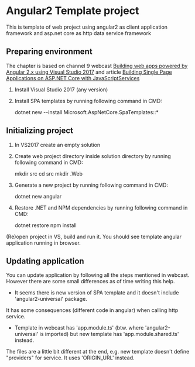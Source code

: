 # Angular2 Template project
This is template of web project using angular2 as client application framework and asp.net core as http data service framework

## Preparing environment

The chapter is based on channel 9 webcast [Building web apps powered by Angular 2.x using Visual Studio 2017](https://channel9.msdn.com/Events/Visual-Studio/Visual-Studio-2017-Launch/WEB-103) and article [Building Single Page Applications on ASP.NET Core with JavaScriptServices](https://blogs.msdn.microsoft.com/webdev/2017/02/14/building-single-page-applications-on-asp-net-core-with-javascriptservices/)

1. Install Visual Studio 2017 (any version)

2. Install SPA templates by running following command in CMD:

    dotnet new --install Microsoft.AspNetCore.SpaTemplates::*

## Initializing project

1. In VS2017 create an empty solution

2. Create web project directory inside solution directory by running following command in CMD:

    mkdir src
	cd src
	mkdir <project-name>.Web

3. Generate a new project by running following command in CMD:

	dotnet new angular

4. Restore .NET and NPM dependencies by running following command in CMD:

	dotnet restore
	npm install
	
(Re)open project in VS, build and run it. You should see template angular application running in browser.

## Updating application

You can update application by following all the steps mentioned in webcast. However there are some small differences as of time writing this help.

- It seems there is new version of SPA template and it doesn't include 'angular2-universal' package.

It has some consequences (different code in angular) when calling http service.

- Template in webcast has 'app.module.ts' (btw. where 'angular2-universal' is imported) but new template has 'app.module.shared.ts' instead.

The files are a little bit different at the end, e.g. new template doesn't define "providers" for service. It uses 'ORIGIN_URL' instead.